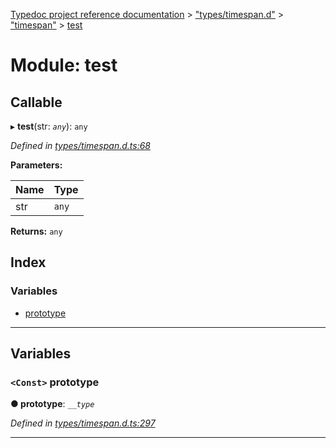 [Typedoc project reference documentation](../README.md) > ["types/timespan.d"](../modules/_types_timespan_d_.md) > ["timespan"](../modules/_types_timespan_d_._timespan_.md) > [test](../modules/_types_timespan_d_._timespan_.test.md)

# Module: test

## Callable
▸ **test**(str: *`any`*): `any`

*Defined in [types/timespan.d.ts:68](https://github.com/DocuWare/REST-Sample-TS/blob/a4697e2/src/types/timespan.d.ts#L68)*

**Parameters:**

| Name | Type |
| ------ | ------ |
| str | `any` |

**Returns:** `any`

## Index

### Variables

* [prototype](_types_timespan_d_._timespan_.test.md#prototype)

---

## Variables

<a id="prototype"></a>

### `<Const>` prototype

**● prototype**: *`__type`*

*Defined in [types/timespan.d.ts:297](https://github.com/DocuWare/REST-Sample-TS/blob/a4697e2/src/types/timespan.d.ts#L297)*

___

